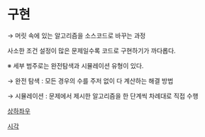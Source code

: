 # 구현

→ 머릿 속에 있는 알고리즘을 소스코드로 바꾸는 과정

사소한 조건 설정이 많은 문제일수록 코드로 구현하기가 까다롭다.

※ 세부 범주로는 완전탐색과 시뮬레이션 유형이 있다.

→ 완전 탐색 : 모든 경우의 수를 주저 없이 다 계산하는 해결 방법

→ 시뮬레이션 : 문제에서 제시한 알고리즘을 한 단계씩 차례대로 직접 수행

[상하좌우](%E1%84%80%E1%85%AE%E1%84%92%E1%85%A7%E1%86%AB%20f265fdbff9744661959094423749f696/%E1%84%89%E1%85%A1%E1%86%BC%E1%84%92%E1%85%A1%E1%84%8C%E1%85%AA%E1%84%8B%E1%85%AE%203067114a9a274aeabea44e7c5c815cb4.md)

[시각](%E1%84%80%E1%85%AE%E1%84%92%E1%85%A7%E1%86%AB%20f265fdbff9744661959094423749f696/%E1%84%89%E1%85%B5%E1%84%80%E1%85%A1%E1%86%A8%204bfbad30f12f4075b40ee5b1526e74f3.md)